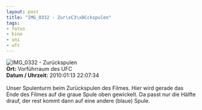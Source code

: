 ```yaml
--- 
layout: post
title: "IMG_0332 - Zur\xC3\xBCckspulen"
tags: 
- fotos
- kino
- uni
- ufc
---
```

<img src="http://blog.fabianonline.de/wp-content/main/2010_07/IMG_0332.jpg" alt="IMG_0332 - Zurückspulen" class="aligncenter" /><br />
<strong>Ort:</strong> Vorführraum des UFC<br />
<strong>Datum / Uhrzeit:</strong> 2010:01:13 22:07:34<br />
<br />
Unser Spulenturm beim Zurückspulen des Filmes. Hier wird gerade das Ende des Filmes auf die graue Spule oben gewickelt. Da passt nur die Hälfte drauf, der rest kommt dann auf eine andere (blaue) Spule.
